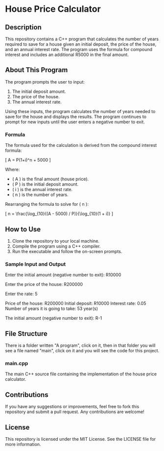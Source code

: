 # House Price Calculator

## Description
This repository contains a C++ program that calculates the number of years required to save for a house given an initial deposit, the price of the house, and an annual interest rate. The program uses the formula for compound interest and includes an additional R5000 in the final amount.

## About This Program
The program prompts the user to input:
1. The initial deposit amount.
2. The price of the house.
3. The annual interest rate.

Using these inputs, the program calculates the number of years needed to save for the house and displays the results. The program continues to prompt for new inputs until the user enters a negative number to exit.

### Formula
The formula used for the calculation is derived from the compound interest formula:

\[ A = P(1+i)^n + 5000 \]

Where:
- \( A \) is the final amount (house price).
- \( P \) is the initial deposit amount.
- \( i \) is the annual interest rate.
- \( n \) is the number of years.

Rearranging the formula to solve for \( n \):

\[ n = \frac{\log_{10}((A - 5000) / P)}{\log_{10}(1 + i)} \]

## How to Use
1. Clone the repository to your local machine.
2. Compile the program using a C++ compiler.
3. Run the executable and follow the on-screen prompts.

### Sample Input and Output
Enter the initial amount (negative number to exit): R10000

Enter the price of the house: R200000

Enter the rate: 5

Price of the house: R200000
Initial deposit: R10000
Interest rate: 0.05
Number of years it is going to take: 53 year(s)

The initial amount (negative number to exit): R-1

## File Structure
There is a folder written "A program", click on it, then in that folder you will see a file named "main", click on it and you will see the code for this project.

### main.cpp
The main C++ source file containing the implementation of the house price calculator.

## Contributions
If you have any suggestions or improvements, feel free to fork this repository and submit a pull request. Any contributions are welcome!

## License
This repository is licensed under the MIT License. See the LICENSE file for more information.
